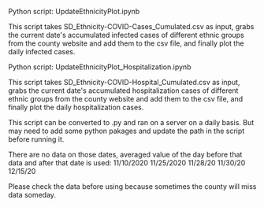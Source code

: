 Python script: UpdateEthnicityPlot.ipynb 

This script takes SD_Ethnicity-COVID-Cases_Cumulated.csv as input, grabs the current date's accumulated infected cases 
of different ethnic groups from the county website and add them to the csv file, and finally plot the daily infected cases.

Python script: UpdateEthnicityPlot_Hospitalization.ipynb 

This script takes SD_Ethnicity-COVID-Hospital_Cumulated.csv as input, grabs the current date's accumulated hospitalization cases 
of different ethnic groups from the county website and add them to the csv file, and finally plot the daily hospitalization cases.

This script can be converted to .py and ran on a server on a daily basis. But may need to add some python pakages and update the path in the script before running it.


There are no data on those dates, averaged value of the day before that data and after that date is used:
11/10/2020
11/25/2020
11/28/20
11/30/20
12/15/20

Please check the data before using because sometimes the county will miss data someday. 
